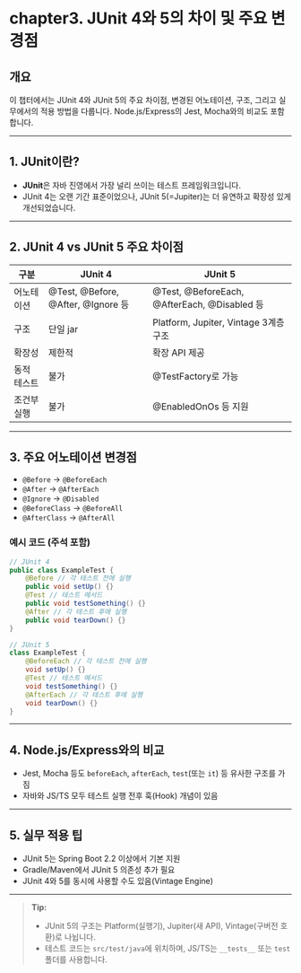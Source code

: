# chapter3. JUnit 4와 5의 차이 및 주요 변경점

## 개요
이 챕터에서는 JUnit 4와 JUnit 5의 주요 차이점, 변경된 어노테이션, 구조, 그리고 실무에서의 적용 방법을 다룹니다. Node.js/Express의 Jest, Mocha와의 비교도 포함합니다.

---

## 1. JUnit이란?
- **JUnit**은 자바 진영에서 가장 널리 쓰이는 테스트 프레임워크입니다.
- JUnit 4는 오랜 기간 표준이었으나, JUnit 5(=Jupiter)는 더 유연하고 확장성 있게 개선되었습니다.

---

## 2. JUnit 4 vs JUnit 5 주요 차이점

| 구분 | JUnit 4 | JUnit 5 |
|------|---------|---------|
| 어노테이션 | @Test, @Before, @After, @Ignore 등 | @Test, @BeforeEach, @AfterEach, @Disabled 등 |
| 구조 | 단일 jar | Platform, Jupiter, Vintage 3계층 구조 |
| 확장성 | 제한적 | 확장 API 제공 |
| 동적 테스트 | 불가 | @TestFactory로 가능 |
| 조건부 실행 | 불가 | @EnabledOnOs 등 지원 |

---

## 3. 주요 어노테이션 변경점
- `@Before` → `@BeforeEach`
- `@After` → `@AfterEach`
- `@Ignore` → `@Disabled`
- `@BeforeClass` → `@BeforeAll`
- `@AfterClass` → `@AfterAll`

### 예시 코드 (주석 포함)
```java
// JUnit 4
public class ExampleTest {
    @Before // 각 테스트 전에 실행
    public void setUp() {}
    @Test // 테스트 메서드
    public void testSomething() {}
    @After // 각 테스트 후에 실행
    public void tearDown() {}
}

// JUnit 5
class ExampleTest {
    @BeforeEach // 각 테스트 전에 실행
    void setUp() {}
    @Test // 테스트 메서드
    void testSomething() {}
    @AfterEach // 각 테스트 후에 실행
    void tearDown() {}
}
```

---

## 4. Node.js/Express와의 비교
- Jest, Mocha 등도 `beforeEach`, `afterEach`, `test`(또는 `it`) 등 유사한 구조를 가짐
- 자바와 JS/TS 모두 테스트 실행 전후 훅(Hook) 개념이 있음

---

## 5. 실무 적용 팁
- JUnit 5는 Spring Boot 2.2 이상에서 기본 지원
- Gradle/Maven에서 JUnit 5 의존성 추가 필요
- JUnit 4와 5를 동시에 사용할 수도 있음(Vintage Engine)

---

> **Tip:**
> - JUnit 5의 구조는 Platform(실행기), Jupiter(새 API), Vintage(구버전 호환)로 나뉩니다.
> - 테스트 코드는 `src/test/java`에 위치하며, JS/TS는 `__tests__` 또는 `test` 폴더를 사용합니다.
